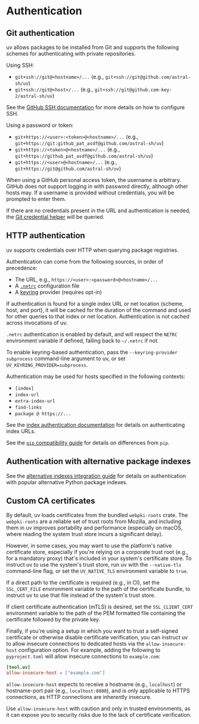 # Authentication

## Git authentication

uv allows packages to be installed from Git and supports the following schemes for authenticating
with private repositories.

Using SSH:

- `git+ssh://git@<hostname>/...` (e.g., `git+ssh://git@github.com/astral-sh/uv`)
- `git+ssh://git@<host>/...` (e.g., `git+ssh://git@github.com-key-2/astral-sh/uv`)

See the
[GitHub SSH documentation](https://docs.github.com/en/authentication/connecting-to-github-with-ssh/about-ssh)
for more details on how to configure SSH.

Using a password or token:

- `git+https://<user>:<token>@<hostname>/...` (e.g.,
  `git+https://git:github_pat_asdf@github.com/astral-sh/uv`)
- `git+https://<token>@<hostname>/...` (e.g., `git+https://github_pat_asdf@github.com/astral-sh/uv`)
- `git+https://<user>@<hostname>/...` (e.g., `git+https://git@github.com/astral-sh/uv`)

When using a GitHub personal access token, the username is arbitrary. GitHub does not support
logging in with password directly, although other hosts may. If a username is provided without
credentials, you will be prompted to enter them.

If there are no credentials present in the URL and authentication is needed, the
[Git credential helper](https://git-scm.com/doc/credential-helpers) will be queried.

## HTTP authentication

uv supports credentials over HTTP when querying package registries.

Authentication can come from the following sources, in order of precedence:

- The URL, e.g., `https://<user>:<password>@<hostname>/...`
- A [`.netrc`](https://everything.curl.dev/usingcurl/netrc) configuration file
- A [keyring](https://github.com/jaraco/keyring) provider (requires opt-in)

If authentication is found for a single index URL or net location (scheme, host, and port), it will
be cached for the duration of the command and used for other queries to that index or net location.
Authentication is not cached across invocations of uv.

`.netrc` authentication is enabled by default, and will respect the `NETRC` environment variable if
defined, falling back to `~/.netrc` if not.

To enable keyring-based authentication, pass the `--keyring-provider subprocess` command-line
argument to uv, or set `UV_KEYRING_PROVIDER=subprocess`.

Authentication may be used for hosts specified in the following contexts:

- `[index]`
- `index-url`
- `extra-index-url`
- `find-links`
- `package @ https://...`

See the [index authentication documentation](./indexes.md#authentication) for details on
authenticating index URLs.

See the [`pip` compatibility guide](../pip/compatibility.md#registry-authentication) for details on
differences from `pip`.

## Authentication with alternative package indexes

See the [alternative indexes integration guide](../guides/integration/alternative-indexes.md) for
details on authentication with popular alternative Python package indexes.

## Custom CA certificates

By default, uv loads certificates from the bundled `webpki-roots` crate. The `webpki-roots` are a
reliable set of trust roots from Mozilla, and including them in uv improves portability and
performance (especially on macOS, where reading the system trust store incurs a significant delay).

However, in some cases, you may want to use the platform's native certificate store, especially if
you're relying on a corporate trust root (e.g., for a mandatory proxy) that's included in your
system's certificate store. To instruct uv to use the system's trust store, run uv with the
`--native-tls` command-line flag, or set the `UV_NATIVE_TLS` environment variable to `true`.

If a direct path to the certificate is required (e.g., in CI), set the `SSL_CERT_FILE` environment
variable to the path of the certificate bundle, to instruct uv to use that file instead of the
system's trust store.

If client certificate authentication (mTLS) is desired, set the `SSL_CLIENT_CERT` environment
variable to the path of the PEM formatted file containing the certificate followed by the private
key.

Finally, if you're using a setup in which you want to trust a self-signed certificate or otherwise
disable certificate verification, you can instruct uv to allow insecure connections to dedicated
hosts via the `allow-insecure-host` configuration option. For example, adding the following to
`pyproject.toml` will allow insecure connections to `example.com`:

```toml
[tool.uv]
allow-insecure-host = ["example.com"]
```

`allow-insecure-host` expects to receive a hostname (e.g., `localhost`) or hostname-port pair (e.g.,
`localhost:8080`), and is only applicable to HTTPS connections, as HTTP connections are inherently
insecure.

Use `allow-insecure-host` with caution and only in trusted environments, as it can expose you to
security risks due to the lack of certificate verification.

